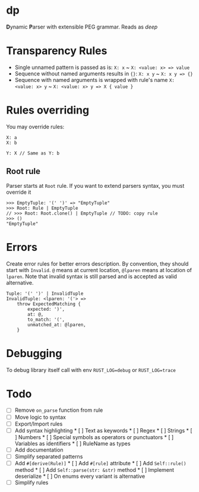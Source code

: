 # dp
**D**ynamic **P**arser with extensible PEG grammar. Reads as *deep*

# Transparency Rules
* Single unnamed pattern is passed as is:
  `X: x` ~ `X: <value: x> => value`
* Sequence without named arguments results in `{}`:
  `X: x y` ~ `X: x y => {}`
* Sequence with named arguments is wrapped with rule's name
  `X: <value: x> y` ~ `X: <value: x> y => X { value }`

# Rules overriding
You may override rules:
```
X: a
X: b

Y: X // Same as Y: b
```

## Root rule
Parser starts at `Root` rule.
If you want to extend parsers syntax, you must override it
```
>>> EmptyTuple: '(' ')' => "EmptyTuple"
>>> Root: Rule | EmptyTuple
// >>> Root: Root.clone() | EmptyTuple // TODO: copy rule
>>> ()
"EmptyTuple"

```

# Errors
Create error rules for better errors description. By convention, they should start with `Invalid`.
`@` means at current location,
`@lparen` means at location of `lparen`.
Note that invalid syntax is still parsed and is accepted as valid alternative.
```
Tuple: '(' ')' | InvalidTuple
InvalidTuple: <lparen: '('> =>
	throw ExpectedMatching {
		expected: ')',
		at: @,
		to_match: '(',
		unmatched_at: @lparen,
	}
```

# Debugging
To debug library itself call with env `RUST_LOG=debug` or `RUST_LOG=trace`

# Todo
* [ ] Remove `on_parse` function from rule
* [ ] Move logic to syntax
* [ ] Export/Import rules
* [ ] Add syntax highlighting
	  * [ ] Text as keywords
	  * [ ] Regex
	  * [ ] Strings
	  * [ ] Numbers
	  * [ ] Special symbols as operators or punctuators
	  * [ ] Variables as identifiers
	  * [ ] RuleName as types
* [ ] Add documentation
* [ ] Simplify separated patterns
* [ ] Add `#[derive(Rule)]`
      * [ ] Add `#[rule]` attribute
	  * [ ] Add `Self::rule()` method
	  * [ ] Add `Self::parse(str: &str)` method
      * [ ] Implement deserialize
	  * [ ] On enums every variant is alternative
* [ ] Simplify rules
